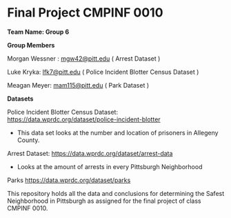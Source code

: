 # Final Project CMPINF 0010

**Team Name: Group 6**

**Group Members**

Morgan Wessner : mgw42@pitt.edu ( Arrest Dataset )

Luke Kryka: lfk7@pitt.edu ( Police Incident Blotter Census Dataset )

Meagan Meyer: mam115@pitt.edu ( Park Dataset )

**Datasets**

Police Incident Blotter Census Dataset:
https://data.wprdc.org/dataset/police-incident-blotter

   - This data set looks at the number and location of prisoners in Allegeny County. 

Arrest Dataset:
https://data.wprdc.org/dataset/arrest-data

   - Looks at the amount of arrests in every Pittsburgh Neighborhood

Parks
https://data.wprdc.org/dataset/parks

This repository holds all the data and conclusions for determining the Safest Neighborhood in Pittsburgh as assigned for the final project of class CMPINF 0010.
